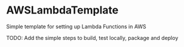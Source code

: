 # AWSLambdaTemplate
Simple template for setting up Lambda Functions in AWS

TODO: Add the simple steps to build, test locally, package and deploy
